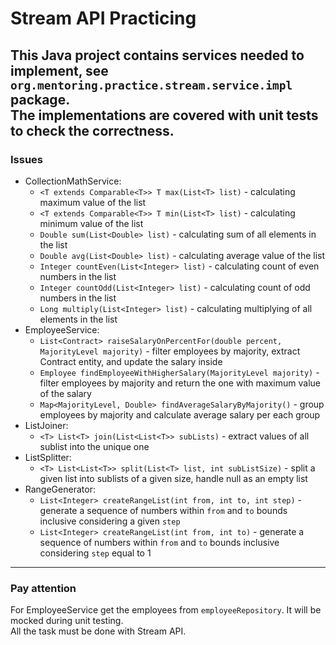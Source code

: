 # Stream API Practicing
 
## This Java project contains services needed to implement, see `org.mentoring.practice.stream.service.impl` package. <br> The implementations are covered with unit tests to check the correctness.

### Issues
* CollectionMathService:
  - `<T extends Comparable<T>> T max(List<T> list)` - calculating maximum value of the list
  - `<T extends Comparable<T>> T min(List<T> list)` - calculating minimum value of the list
  - `Double sum(List<Double> list)` - calculating sum of all elements in the list
  - `Double avg(List<Double> list)` - calculating average value of the list
  - `Integer countEven(List<Integer> list)` - calculating count of even numbers in the list
  - `Integer countOdd(List<Integer> list)` - calculating count of odd numbers in the list
  - `Long multiply(List<Integer> list)` - calculating multiplying of all elements in the list
* EmployeeService:
  - `List<Contract> raiseSalaryOnPercentFor(double percent, MajorityLevel majority)` - filter employees by majority, extract Contract entity, and update the salary inside
  - `Employee findEmployeeWithHigherSalary(MajorityLevel majority)` - filter employees by majority and return the one with maximum value of the salary
  - `Map<MajorityLevel, Double> findAverageSalaryByMajority()` - group employees by majority and calculate average salary per each group
* ListJoiner:
  - `<T> List<T> join(List<List<T>> subLists)` - extract values of all sublist into the unique one
* ListSplitter:
  - `<T> List<List<T>> split(List<T> list, int subListSize)` - split a given list into sublists of a given size, handle null as an empty list
* RangeGenerator:
  - `List<Integer> createRangeList(int from, int to, int step)` - generate a sequence of numbers within `from` and `to` bounds inclusive considering a given `step`
  - `List<Integer> createRangeList(int from, int to)` - generate a sequence of numbers within `from` and `to` bounds inclusive considering `step` equal to 1
<hr>

### Pay attention
For EmployeeService get the employees from `employeeRepository`. It will be mocked during unit testing.<br>
All the task must be done with Stream API.